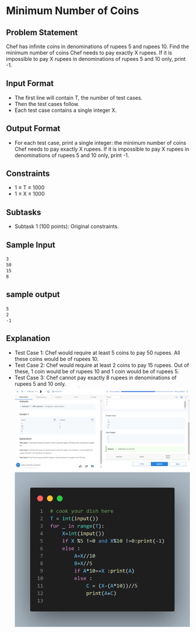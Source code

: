 # Minimum Number of Coins

## Problem Statement
Chef has infinite coins in denominations of rupees 5 and rupees 10. Find the minimum number of coins Chef needs to pay exactly X rupees. If it is impossible to pay X rupees in denominations of rupees 5 and 10 only, print -1.

## Input Format
- The first line will contain T, the number of test cases.
- Then the test cases follow.
- Each test case contains a single integer X.

## Output Format
- For each test case, print a single integer: the minimum number of coins Chef needs to pay exactly X rupees. If it is impossible to pay X rupees in denominations of rupees 5 and 10 only, print -1.

## Constraints
- 1 ≤ T ≤ 1000
- 1 ≤ X ≤ 1000

## Subtasks
- Subtask 1 (100 points): Original constraints.

## Sample Input

```
3
50
15
8
```

## sample output
```
5
2
-1
```


## Explanation
- Test Case 1: Chef would require at least 5 coins to pay 50 rupees. All these coins would be of rupees 10.
- Test Case 2: Chef would require at least 2 coins to pay 15 rupees. Out of these, 1 coin would be of rupees 10 and 1 coin would be of rupees 5.
- Test Case 3: Chef cannot pay exactly 8 rupees in denominations of rupees 5 and 10 only.
![](Untitled.png)
![](1.png)
